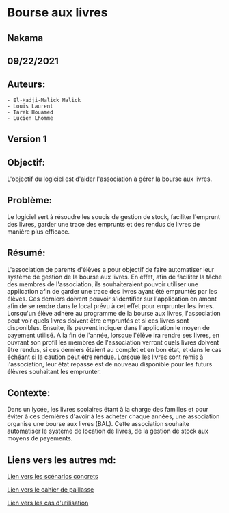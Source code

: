 # Bourse aux livres

## Nakama

## 09/22/2021

## Auteurs:
    - El-Hadji-Malick Malick
    - Louis Laurent
    - Tarek Houamed
    - Lucien Lhomme

## Version 1

## Objectif:

L'objectif du logiciel est d'aider l'association à gérer la bourse aux livres.

## Problème:

Le logiciel sert à résoudre les soucis de gestion de stock, faciliter l'emprunt des livres, garder une trace des emprunts et des rendus de livres de manière plus efficace. 

## Résumé:

L'association de parents d'élèves a pour objectif de faire automatiser leur système de gestion de la bourse aux livres. En effet, afin de faciliter la tâche des membres de l'association, ils souhaiteraient pouvoir utiliser une application afin de garder une trace des livres ayant été empruntés par les élèves. Ces derniers doivent pouvoir s'identifier sur l'application en amont afin de se rendre dans le local prévu à cet effet pour emprunter les livres. Lorsqu'un élève adhère au programme de la bourse aux livres, l'association peut voir quels livres doivent être empruntés et si ces livres sont disponibles. Ensuite, ils peuvent indiquer dans l'application le moyen de payement utilisé. A la fin de l'année, lorsque l'élève ira rendre ses livres, en ouvrant son profil les membres de l'association verront quels livres doivent être rendus, si ces derniers étaient au complet et en bon état, et dans le cas échéant si la caution peut être rendue. Lorsque les livres sont remis à l'association, leur état repasse est de nouveau disponible pour les futurs élèvres souhaitant les emprunter. 

## Contexte:

Dans un lycée, les livres scolaires étant à la charge des familles et pour éviter à ces dernières d'avoir à les acheter chaque années, une association organise une bourse aux livres (BAL). Cette association souhaite automatiser le système de location de livres, de la gestion de stock aux moyens de payements. 

## Liens vers les autres md:

[Lien vers les scénarios concrets](scénarios_concrets/Readme.md "Scénarios concrets")

[Lien vers le cahier de paillasse](Cahier_de_paillasse.md "Cahier de paillasse")

[Lien vers les cas d'utilisation](Cas_Utilisations/CUs.md "Cas d'utilisation")
